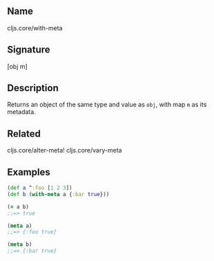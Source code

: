 ## Name
cljs.core/with-meta

## Signature
[obj m]

## Description

Returns an object of the same type and value as `obj`, with map `m` as its
metadata.

## Related
cljs.core/alter-meta!
cljs.core/vary-meta

## Examples

```clj
(def a ^:foo [1 2 3])
(def b (with-meta a {:bar true}))

(= a b)
;;=> true

(meta a)
;;=> {:foo true}

(meta b)
;;=> {:bar true}
```
